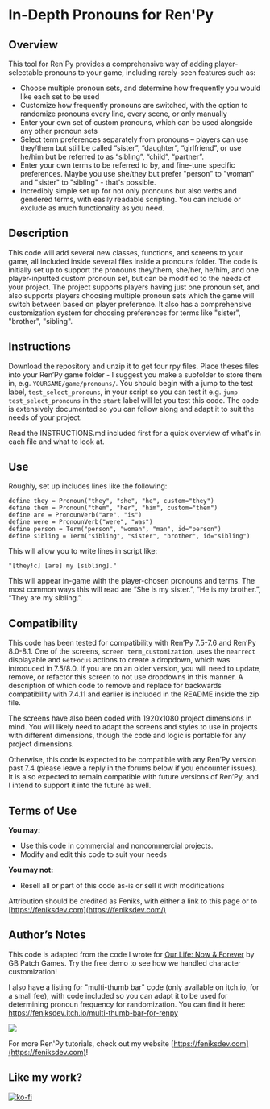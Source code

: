 # In-Depth Pronouns for Ren'Py

Overview
--------

This tool for Ren'Py provides a comprehensive way of adding player-selectable pronouns to your game, including rarely-seen features such as:

*   Choose multiple pronoun sets, and determine how frequently you would like each set to be used
*   Customize how frequently pronouns are switched, with the option to randomize pronouns every line, every scene, or only manually
*   Enter your own set of custom pronouns, which can be used alongside any other pronoun sets
*   Select term preferences separately from pronouns – players can use they/them but still be called “sister”, “daughter”, “girlfriend”, or use he/him but be referred to as “sibling”, “child”, “partner”.
*   Enter your own terms to be referred to by, and fine-tune specific preferences. Maybe you use she/they but prefer "person" to "woman" and "sister" to "sibling" - that's possible.
*   Incredibly simple set up for not only pronouns but also verbs and gendered terms, with easily readable scripting. You can include or exclude as much functionality as you need.

Description
-----------

This code will add several new classes, functions, and screens to your game, all included inside several files inside a pronouns folder. The code is initially set up to support the pronouns they/them, she/her, he/him, and one player-inputted custom pronoun set, but can be modified to the needs of your project. The project supports players having just one pronoun set, and also supports players choosing multiple pronoun sets which the game will switch between based on player preference. It also has a comprehensive customization system for choosing preferences for terms like "sister", "brother", "sibling".

Instructions
------------

Download the repository and unzip it to get four rpy files. Place theses files into your Ren’Py game folder - I suggest you make a subfolder to store them in, e.g. `YOURGAME/game/pronouns/`. You should begin with a jump to the test label, `test_select_pronouns`, in your script so you can test it e.g. `jump test_select_pronouns` in the `start` label will let you test this code. The code is extensively documented so you can follow along and adapt it to suit the needs of your project.  

Read the INSTRUCTIONS.md included first for a quick overview of what's in each file and what to look at.  

Use
---

Roughly, set up includes lines like the following:

```renpy
define they = Pronoun("they", "she", "he", custom="they")
define them = Pronoun("them", "her", "him", custom="them")
define are = PronounVerb("are", "is")
define were = PronounVerb("were", "was")
define person = Term("person", "woman", "man", id="person")
define sibling = Term("sibling", "sister", "brother", id="sibling")
```

This will allow you to write lines in script like:

`"[they!c] [are] my [sibling]."`

This will appear in-game with the player-chosen pronouns and terms. The most common ways this will read are “She is my sister.”, “He is my brother.”, “They are my sibling.”.  

Compatibility
-------------

This code has been tested for compatibility with Ren’Py 7.5-7.6 and Ren’Py 8.0-8.1. One of the screens, `screen term_customization`, uses the `nearrect` displayable and `GetFocus` actions to create a dropdown, which was introduced in 7.5/8.0. If you are on an older version, you will need to update, remove, or refactor this screen to not use dropdowns in this manner. A description of which code to remove and replace for backwards compatibility with 7.4.11 and earlier is included in the README inside the zip file.  

The screens have also been coded with 1920x1080 project dimensions in mind. You will likely need to adapt the screens and styles to use in projects with different dimensions, though the code and logic is portable for any project dimensions.  

Otherwise, this code is expected to be compatible with any Ren’Py version past 7.4 (please leave a reply in the forums below if you encounter issues). It is also expected to remain compatible with future versions of Ren’Py, and I intend to support it into the future as well.

Terms of Use
------------

**You may:**

*   Use this code in commercial and noncommercial projects.
*   Modify and edit this code to suit your needs

**You may not:**

*   Resell all or part of this code as-is or sell it with modifications

Attribution should be credited as Feniks, with either a link to this page or to [https://feniksdev.com](https://feniksdev.com/)

Author’s Notes
--------------

This code is adapted from the code I wrote for [Our Life: Now & Forever](https://gbpatch.itch.io/our-life-nf) by GB Patch Games. Try the free demo to see how we handled character customization! 

I also have a listing for "multi-thumb bar" code (only available on itch.io, for a small fee), with code included so you can adapt it to be used for determining pronoun frequency for randomization. You can find it here: https://feniksdev.itch.io/multi-thumb-bar-for-renpy

![](https://img.itch.zone/aW1nLzEyODIzODk3LmdpZg==/original/c955SL.gif)  

For more Ren'Py tutorials, check out my website [https://feniksdev.com](https://feniksdev.com)!

## Like my work?

[![ko-fi](https://www.ko-fi.com/img/githubbutton_sm.svg)](https://ko-fi.com/fen)
